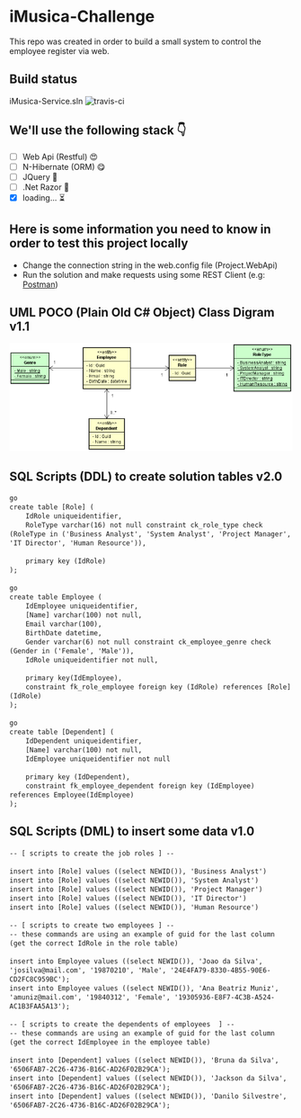# iMusica-Challenge

This repo was created in order to build a small system to control the employee register via web.

## Build status

iMusica-Service.sln ![travis-ci](https://travis-ci.org/nmaia/iMusica-Challenge.svg?branch=master)

## We'll use the following stack :point_down:

- [ ] Web Api (Restful) :heart_eyes:
- [ ] N-Hibernate (ORM) :yum:
- [ ] JQuery :eyes:
- [ ] .Net Razor :eyes:
- [x] loading... :hourglass_flowing_sand:

## Here is some information you need to know in order to test this project locally

- Change the connection string in the web.config file (Project.WebApi)
- Run the solution and make requests using some REST Client (e.g: [Postman](https://www.getpostman.com/))


## UML POCO (Plain Old C# Object) Class Digram v1.1

![UML Class Diagram](/Images/ClassDiagram/ClassDiagram_v1.2.png)

## SQL Scripts (DDL) to create solution tables v2.0

```
go
create table [Role] (
    IdRole uniqueidentifier,
    RoleType varchar(16) not null constraint ck_role_type check (RoleType in ('Business Analyst', 'System Analyst', 'Project Manager', 'IT Director', 'Human Resource')),

    primary key (IdRole)
);

go
create table Employee (
    IdEmployee uniqueidentifier,
    [Name] varchar(100) not null,
    Email varchar(100),
    BirthDate datetime,
    Gender varchar(6) not null constraint ck_employee_genre check (Gender in ('Female', 'Male')),
    IdRole uniqueidentifier not null,

    primary key(IdEmployee),
	constraint fk_role_employee foreign key (IdRole) references [Role](IdRole)
);

go
create table [Dependent] (
    IdDependent uniqueidentifier,
    [Name] varchar(100) not null,
	IdEmployee uniqueidentifier not null

    primary key (IdDependent),
	constraint fk_employee_dependent foreign key (IdEmployee) references Employee(IdEmployee)
);

```

## SQL Scripts (DML) to insert some data v1.0

```
-- [ scripts to create the job roles ] --

insert into [Role] values ((select NEWID()), 'Business Analyst')
insert into [Role] values ((select NEWID()), 'System Analyst')
insert into [Role] values ((select NEWID()), 'Project Manager')
insert into [Role] values ((select NEWID()), 'IT Director')
insert into [Role] values ((select NEWID()), 'Human Resource')

-- [ scripts to create two employees ] --
-- these commands are using an example of guid for the last column (get the correct IdRole in the role table)

insert into Employee values ((select NEWID()), 'Joao da Silva', 'josilva@mail.com', '19870210', 'Male', '24E4FA79-8330-4B55-90E6-CD2FC8C959BC');
insert into Employee values ((select NEWID()), 'Ana Beatriz Muniz', 'amuniz@mail.com', '19840312', 'Female', '19305936-E8F7-4C3B-A524-AC1B3FAA5A13');

-- [ scripts to create the dependents of employees  ] --
-- these commands are using an example of guid for the last column (get the correct IdEmployee in the employee table)

insert into [Dependent] values ((select NEWID()), 'Bruna da Silva', '6506FAB7-2C26-4736-B16C-AD26F02B29CA');
insert into [Dependent] values ((select NEWID()), 'Jackson da Silva', '6506FAB7-2C26-4736-B16C-AD26F02B29CA');
insert into [Dependent] values ((select NEWID()), 'Danilo Silvestre', '6506FAB7-2C26-4736-B16C-AD26F02B29CA');
```
